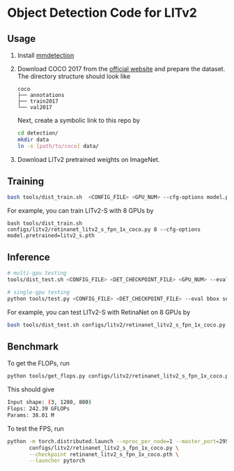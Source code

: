 # Object Detection Code for LITv2


## Usage

1. Install [mmdetection](https://github.com/open-mmlab/mmdetection/blob/master/docs/get_started.md)

2. Download COCO 2017 from the [official website](https://cocodataset.org/#download) and prepare the dataset. The directory structure should look like

   ```
   coco
   ├── annotations
   ├── train2017
   └── val2017
   ```

   Next, create a symbolic link to this repo by

   ```bash
   cd detection/
   mkdir data
   ln -s [path/to/coco] data/
   ```

3. Download LITv2 pretrained weights on ImageNet.



## Training

```bash
bash tools/dist_train.sh  <CONFIG_FILE> <GPU_NUM> --cfg-options model.pretrained=<PRETRAIN_MODEL> [model.backbone.use_checkpoint=True] [other optional arguments] 
```

For example, you can train LITv2-S with 8 GPUs by

```
bash tools/dist_train.sh configs/litv2/retinanet_litv2_s_fpn_1x_coco.py 8 --cfg-options model.pretrained=litv2_s.pth
```

## Inference

```bash
# multi-gpu testing
tools/dist_test.sh <CONFIG_FILE> <DET_CHECKPOINT_FILE> <GPU_NUM> --eval bbox segm

# single-gpu testing
python tools/test.py <CONFIG_FILE> <DET_CHECKPOINT_FILE> --eval bbox segm
```

For example, you can test LITv2-S with RetinaNet on 8 GPUs by 

```bash
bash tools/dist_test.sh configs/litv2/retinanet_litv2_s_fpn_1x_coco.py retinanet_litv2_s_fpn_1x_coco.pth 8 --eval bbox
```


## Benchmark

To get the FLOPs, run

```bash
python tools/get_flops.py configs/litv2/retinanet_litv2_s_fpn_1x_coco.py
```

This should give

```bash
Input shape: (3, 1280, 800)
Flops: 242.39 GFLOPs
Params: 38.01 M
```

To test the FPS, run

```bash
python -m torch.distributed.launch --nproc_per_node=1 --master_port=29500 tools/benchmark.py \
       configs/litv2/retinanet_litv2_s_fpn_1x_coco.py \
       --checkpoint retinanet_litv2_s_fpn_1x_coco.pth \
       --launcher pytorch
```
